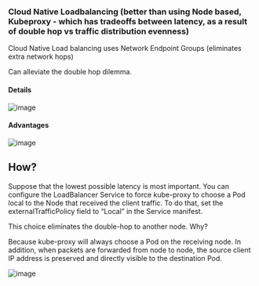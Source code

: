 ### Cloud Native Loadbalancing (better than using Node based, Kubeproxy - which has tradeoffs between latency, as a result of double hop vs traffic distribution evenness)

Cloud Native Load balancing uses Network Endpoint Groups (eliminates extra network hops)

Can alleviate the double hop dilemma.

#### Details
![image](https://user-images.githubusercontent.com/40435982/144130089-d7adecde-c97d-4812-a539-2f9f8b649260.png)


#### Advantages
![image](https://user-images.githubusercontent.com/40435982/144129400-12d04903-7cab-48bb-8ed9-b7c17d546a06.png)

## How?

Suppose that the lowest possible latency is most important. You can configure the
LoadBalancer Service to force kube-proxy to choose a Pod local to the Node that
received the client traffic. To do that, set the externalTrafficPolicy field to “Local” in the
Service manifest.

This choice eliminates the double-hop to another node. Why? 

Because kube-proxy will always choose a Pod on the receiving node. In addition, when packets are
forwarded from node to node, the source client IP address is preserved and directly
visible to the destination Pod.

![image](https://user-images.githubusercontent.com/40435982/144134090-100a89a9-3f1e-4226-8abf-d9c99b0642c2.png)
